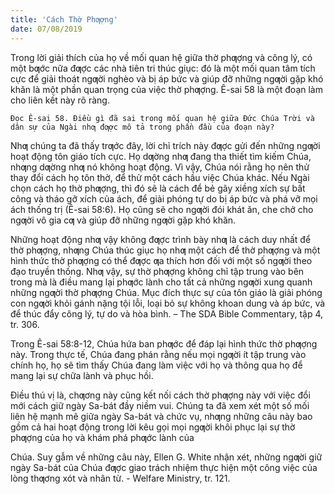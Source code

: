 ```yaml
---
title: 'Cách Thờ Phƣợng'
date: 07/08/2019
---
```


Trong lời giải thích của họ về mối quan hệ giữa thờ phƣợng và công lý, có một bƣớc nữa đƣợc các nhà tiên tri thúc giục: đó là một mối quan tâm tích cực để giải thoát ngƣời nghèo và bị áp bức và giúp đỡ những ngƣời gặp khó khăn là một phần quan trọng của việc thờ phƣợng. Ê-sai 58 là một đoạn làm cho liên kết này rõ ràng.

`Đọc Ê-sai 58. Điều gì đã sai trong mối quan hệ giữa Đức Chúa Trời và dân sự của Ngài nhƣ đƣợc mô tả trong phần đầu của đoạn này?`

Nhƣ chúng ta đã thấy trƣớc đây, lời chỉ trích này đƣợc gửi đến những ngƣời hoạt động tôn giáo tích cực. Họ dƣờng nhƣ đang tha thiết tìm kiếm Chúa, nhƣng dƣờng nhƣ nó không hoạt động. Vì vậy, Chúa nói rằng họ nên thử thay đổi cách họ tôn thờ, để thử một cách hầu việc Chúa khác. Nếu Ngài chọn cách họ thờ phƣợng, thì đó sẽ là cách để bẻ gãy xiềng xích sự bất công và tháo gỡ xích của ách, để giải phóng tự do bị áp bức và phá vỡ mọi ách thống trị (Ê-sai 58:6). Họ cũng sẽ cho ngƣời đói khát ăn, che chở cho ngƣời vô gia cƣ và giúp đỡ những ngƣời gặp khó khăn.

Những hoạt động nhƣ vậy không đƣợc trình bày nhƣ là cách duy nhất để thờ phƣợng, nhƣng Chúa thúc giục họ nhƣ một cách để thờ phƣợng và một hình thức thờ phƣợng có thể đƣợc ƣa thích hơn đối với một số ngƣời theo đạo truyền thống. Nhƣ vậy, sự thờ phƣợng không chỉ tập trung vào bên trong mà là điều mang lại phƣớc lành cho tất cả những ngƣời xung quanh những ngƣời thờ phƣợng Chúa. Mục đích thực sự của tôn giáo là giải phóng con ngƣời khỏi gánh nặng tội lỗi, loại bỏ sự không khoan dung và áp bức, và để thúc đẩy công lý, tự do và hòa bình. – The SDA Bible Commentary, tập 4, tr. 306.

Trong Ê-sai 58:8-12, Chúa hứa ban phƣớc để đáp lại hình thức thờ phƣợng này. Trong thực tế, Chúa đang phán rằng nếu mọi ngƣời ít tập trung vào chính họ, họ sẽ tìm thấy Chúa đang làm việc với họ và thông qua họ để mang lại sự chữa lành và phục hồi.

Điều thú vị là, chƣơng này cũng kết nối cách thờ phƣợng này với việc đổi mới cách giữ ngày Sa-bát đầy niềm vui. Chúng ta đã xem xét một số mối liên hệ mạnh mẽ giữa ngày Sa-bát và chức vụ, nhƣng những câu này bao gồm cả hai hoạt động trong lời kêu gọi mọi ngƣời khôi phục lại sự thờ phƣợng của họ và khám phá phƣớc lành của

Chúa. Suy gẫm về những câu này, Ellen G. White nhận xét, những ngƣời giữ ngày Sa-bát của Chúa đƣợc giao trách nhiệm thực hiện một công việc của lòng thƣơng xót và nhân từ. - Welfare Ministry, tr. 121.